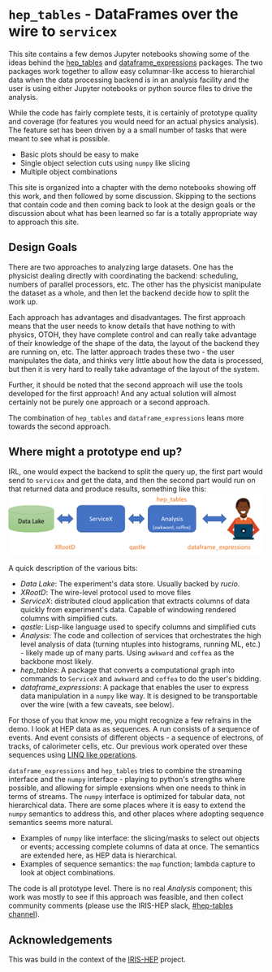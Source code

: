 # `hep_tables` - DataFrames over the wire to `servicex`

This site contains a few demos Jupyter notebooks showing some of the ideas behind the [hep_tables](https://github.com/gordonwatts/hep_tables) and [dataframe_expressions](https://github.com/gordonwatts/dataframe_expressions) packages. The two packages work together to allow easy columnar-like access to hierarchial data when the data processing backend is in an analysis facility and the user is using either Jupyter notebooks or python source files to drive the analysis.

While the code has fairly complete tests, it is certainly of prototype quality and coverage (for features you would need for an actual physics analysis). The feature set has been driven by a a small number of tasks that were meant to see what is possible.

- Basic plots should be easy to make
- Single object selection cuts using `numpy` like slicing
- Multiple object combinations

This site is organized into a chapter with the demo notebooks showing off this work, and then followed by some discussion. Skipping to the sections that contain code and then coming back to look at the design goals or the discussion about what has been learned so far is a totally appropriate way to approach this site.

## Design Goals

There are two approaches to analyzing large datasets. One has the physicist dealing directly with coordinating the backend: scheduling, numbers of parallel processors, etc. The other has the physicist manipulate the dataset as a whole, and then let the backend decide how to split the work up.

Each approach has advantages and disadvantages. The first approach means that the user needs to know details that have nothing to with physics, OTOH, they have complete control and can really take advantage of their knowledge of the shape of the data, the layout of the backend they are running on, etc. The latter approach trades these two - the user manipulates the data, and thinks very little about how the data is processed, but then it is very hard to really take advantage of the layout of the system.

Further, it should be noted that the second approach will use the tools developed for the first approach! And any actual solution will almost certainly not be purely one approach or a second approach.

The combination of `hep_tables` and `dataframe_expressions` leans more towards the second approach.

## Where might a prototype end up?

IRL, one would expect the backend to split the query up, the first part would send to `servicex` and get the data, and then the second part would run on that returned data and produce results, something like this: ![](workflow.png)

A quick description of the various bits:

- _Data Lake_: The experiment's data store. Usually backed by _rucio_.
- _XRootD_: The wire-level protocol used to move files
- _ServiceX_: distributed cloud application that extracts columns of data quickly from experiment's data. Capable of windowing rendered columns with simplified cuts.
- _qastle_: Lisp-like language used to specify columns and simplified cuts
- _Analysis_: The code and collection of services that orchestrates the high level analysis of data (turning ntuples into histograms, running ML, etc.) - likely made up of many parts. Using `awkward` and `coffea` as the backbone most likely.
- _hep_tables_: A package that converts a computational graph into commands to `ServiceX` and `awkward` and `coffea` to do the user's bidding.
- _dataframe_expressions_: A package that enables the user to express data manipulation in a `numpy` like way. It is designed to be transportable over the wire (with a few caveats, see below).

For those of you that know me, you might recognize a few refrains in the demo. I look at HEP data as as sequences. A run consists of a sequence of events. And event consists of different objects - a sequence of electrons, of tracks, of calorimeter cells, etc. Our previous work operated over these sequences using [LINQ like operations](https://docs.microsoft.com/en-us/dotnet/standard/using-linq).

`dataframe_expressions` and `hep_tables` tries to combine the streaming interface and the `numpy` interface - playing to python's strengths where possible, and allowing for simple exensions when one needs to think in terms of streams. The `numpy` interface is optimized for tabular data, not hierarchical data. There are some places where it is easy to extend the `numpy` semantics to address this, and other places where adopting sequence semantics seems more natural.

- Examples of `numpy` like interface: the slicing/masks to select out objects or events; accessing complete columns of data at once. The semantics are extended here, as HEP data is hierarchical.
- Examples of sequence semantics: the `map` function; lambda capture to look at object combinations.

The code is all prototype level. There is no real _Analysis_ component; this work was mostly to see if this approach was feasible, and then collect community comments (please use the IRIS-HEP slack, [#hep-tables channel](https://iris-hep.slack.com/archives/C0109KHNLLT)).


## Acknowledgements

This was build in the context of the [IRIS-HEP](https://iris-hep.org) project.